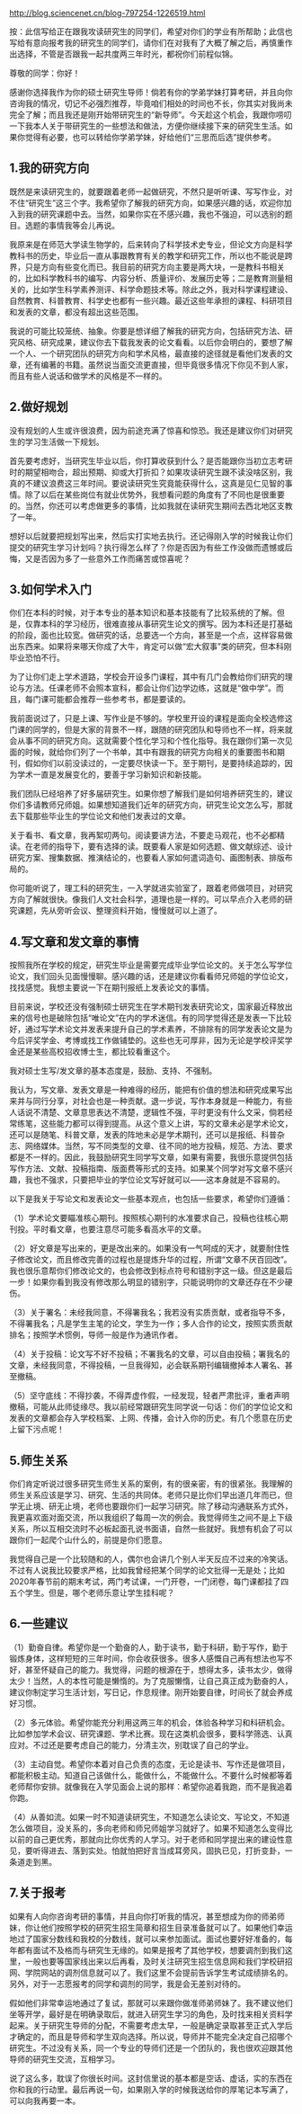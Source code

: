 http://blog.sciencenet.cn/blog-797254-1226519.html

按：此信写给正在跟我攻读研究生的同学们，希望对你们的学业有所帮助；此信也写给有意向报考我的研究生的同学们，请你们在对我有了大概了解之后，再慎重作出选择，不管是否跟我一起共度两三年时光，都祝你们前程似锦。

 
尊敬的同学：你好！

感谢你选择我作为你的硕士研究生导师！倘若有你的学弟学妹打算考研，并且向你咨询我的情况，切记不必强烈推荐，毕竟咱们相处的时间也不长，你其实对我尚未完全了解；而且我还是刚开始带研究生的“新导师”。今天趁这个机会，我跟你唠叨一下我本人关于带研究生的一些想法和做法，方便你继续接下来的研究生生活。如果你觉得有必要，也可以转给你学弟学妹，好给他们“三思而后选”提供参考。


## 1.我的研究方向

既然是来读研究生的，就要跟着老师一起做研究，不然只是听听课、写写作业，对不住“研究生”这三个字。我希望你了解我的研究方向，如果感兴趣的话，欢迎你加入到我的研究课题中去。当然，如果你实在不感兴趣，我也不强迫，可以选别的题目。选题的事情我等会儿再说。

我原来是在师范大学读生物学的，后来转向了科学技术史专业，但论文方向是科学教科书的历史，毕业后一直从事跟教育有关的教学和研究工作，所以也不能说是跨界，只是方向有些变化而已。我目前的研究方向主要是两大块，一是教科书相关的，比如科学教科书的编写、内容分析、质量评价、发展历史等；二是教育测量相关的，比如学生科学素养测评、科学命题技术等。除此之外，我对科学课程建设、自然教育、科普教育、科学史也都有一些兴趣。最近这些年承担的课程、科研项目和发表的文章，都没有超出这些范围。

我说的可能比较笼统、抽象。你要是想详细了解我的研究方向，包括研究方法、研究风格、研究成果，建议你去下载我发表的论文看看。以后你会明白的，要想了解一个人、一个研究团队的研究方向和学术风格，最直接的途径就是看他们发表的文章，还有编著的书籍。虽然说当面交流更直接，但毕竟很多情况下你见不到人家，而且有些人说话和做学术的风格是不一样的。


## 2.做好规划

没有规划的人生或许很浪费，因为前途充满了惊喜和惊恐。我还是建议你们对研究生的学习生活做一下规划。

首先要考虑好，当研究生毕业以后，你打算收获到什么？是否能跟你当初立志考研时的期望相吻合，超出预期、抑或大打折扣？如果攻读研究生跟不读没啥区别，我真的不建议浪费这三年时间。要说读研究生究竟能获得什么，这真是见仁见智的事情。除了以后在某些岗位有就业优势外，我想看问题的角度有了不同也是很重要的。当然，你还可以考虑做更多的事情，比如我就在读研究生期间去西北地区支教了一年。

想好以后就要把规划写出来，然后实打实地去执行。还记得刚入学的时候我让你们提交的研究生学习计划吗？执行得怎么样了？你是否因为有些工作没做而遗憾或后悔，又是否因为多了一些意外工作而痛苦或惊喜呢？


## 3.如何学术入门

你们在本科的时候，对于本专业的基本知识和基本技能有了比较系统的了解。但是，仅靠本科的学习经历，很难直接从事研究生论文的撰写。因为本科还是打基础的阶段，面也比较宽。做研究的话，总要选一个方向，甚至是一个点，这样容易做出东西来。如果将来哪天你成了大牛，肯定可以做“宏大叙事”类的研究，但本科刚毕业恐怕不行。

为了让你们走上学术道路，学校会开设多门课程，其中有几门会教给你们研究的理论与方法。任课老师不会照本宣科，都会让你们边学边练，这就是“做中学”。而且，每门课可能都会推荐一些参考书，都是要读的。

我前面说过了，只是上课、写作业是不够的。学校里开设的课程是面向全校选修这门课的同学的，但是大家的背景不一样，跟随的研究团队和导师也不一样，将来就会从事不同的研究方向。这就需要个性化学习和个性化指导。我在跟你们第一次见面的时候，就给你们列了一个书单，其中有跟我的研究方向相关的重要图书和期刊，假如你们以前没读过的，一定要尽快读一下。至于期刊，是要持续追踪的，因为学术一直是发展变化的，要善于学习新知识和新技能。

我们团队已经培养了好多届研究生。如果你想了解我们是如何培养研究生的，建议你们多请教师兄师姐。如果想知道我们近年的研究方向，研究生论文怎么写，那就去下载那些毕业生的学位论文和他们发表过的文章。

关于看书、看文章，我再絮叨两句。阅读要讲方法，不要走马观花，也不必都精读。在老师的指导下，要有选择的读。既要看人家是如何选题、做文献综述、设计研究方案、搜集数据、推演结论的，也要看人家如何遣词造句、画图制表、排版布局的。

你可能听说了，理工科的研究生，一入学就进实验室了，跟着老师做项目，对研究方向了解就很快。像我们人文社会科学，道理也是一样的。可以早点介入老师的研究课题，先从旁听会议、整理资料开始，慢慢就可以上道了。


## 4.写文章和发文章的事情

按照我所在学校的规定，研究生毕业是需要完成毕业学位论文的。关于怎么写学位论文，我们回头见面慢慢聊。感兴趣的话，还是建议你看看师兄师姐的学位论文，找找感觉。我想主要说一下在期刊报纸上发表论文的事情。

目前来说，学校还没有强制硕士研究生在学术期刊发表研究论文，国家最近释放出来的信号也是破除包括“唯论文”在内的学术迷信。有的同学觉得还是发表一下比较好，通过写学术论文并发表来提升自己的学术素养，不排除有的同学发表论文是为今后评奖学金、考博或找工作做铺垫的。这些也无可厚非，因为无论是学校评奖学金还是某些高校招收博士生，都比较看重这个。

我对硕士生写/发文章的基本态度是，鼓励、支持、不强制。

我认为，写文章、发表文章是一种难得的经历，能把有价值的想法和研究成果写出来并与同行分享，对社会也是一种贡献。退一步说，写作本身就是一种能力，有些人话说不清楚、文章意思表达不清楚，逻辑性不强，平时更没有什么文采，倘若经常练笔，这些能力都可以得到提高。从这个意义上讲，写的文章未必是学术论文，还可以是随笔、科普文章，发表的阵地未必是学术期刊，还可以是报纸、科普杂志、网络媒体。当然，写不同类型的文章、往不同的地方投稿，规范、方法、要求都是不一样的。因此，我鼓励研究生同学写文章，如果有需要，我很乐意提供包括写作方法、文献、投稿指南、版面费等形式的支持。如果某个同学对写文章不感兴趣，我也不强求，只要把毕业的学位论文写好就可以——这本身就是不容易的。

以下是我关于写论文和发表论文一些基本观点，也包括一些要求，希望你们遵循：

（1）学术论文要瞄准核心期刊。按照核心期刊的水准要求自己，投稿也往核心期刊投。平时看文章，也要注意尽可能多看高水平的文章。

（2）好文章是写出来的，更是改出来的。如果没有一气呵成的天才，就要耐住性子修改论文，而且修改完善的过程也是提炼升华的过程，所谓“文章不厌百回改”。我也很乐意帮你们修改论文的，也会修改到标点符号和错别字这一级。但这是最后一步！如果你看到我没有修改那么明显的错别字，只能说明你的文章还存在不少硬伤。

（3）关于署名：未经我同意，不得署我名；我若没有实质贡献，或者指导不多，不得署我名；凡是学生主笔的论文，学生为一作；多人合作的论文，按照实质贡献排名；按照学术惯例，导师一般是作为通讯作者。

（4）关于投稿：论文写不好不投稿；不署我名的文章，可以自由投稿；署我名的文章，未经我同意，不得投稿，一旦我得知，必会联系期刊编辑撤掉本人署名、甚至撤稿。

（5）坚守底线：不得抄袭，不得弄虚作假，一经发现，轻者严肃批评，重者声明撤稿，可能从此师徒缘尽。我以前经常跟研究生同学说一句话：你们的学位论文和发表的文章都会存入学校档案、上网、传播，会计入你的历史。有几个愿意在历史上留下污点呢！


## 5.师生关系

你们肯定听说过很多研究生师生关系的案例，有的很亲密，有的很紧张。我理解的师生关系应该是学习、研究、生活的共同体。老师只是比你们早出道几年而已，但学无止境、研无止境，老师也要跟你们一起学习研究。除了移动沟通联系方式外，我更喜欢面对面交流，所以我组织了每周一次的例会。我觉得师生之间不是上下级关系，所以互相交流时不必板起面孔说书面语，自然一些就好。我想有机会了可以跟你们一起爬个山什么的，前提是你们愿意。

我觉得自己是一个比较随和的人，偶尔也会讲几个别人半天反应不过来的冷笑话。不过有人说我比较要求严格，比如我曾经把某个同学的论文批得一无是处；比如2020年春节前的期末考试，两门考试课，一门开卷，一门闭卷，每门课都挂了四五个学生。但是，哪个老师乐意让学生挂科呢？


## 6.一些建议

（1）勤奋自律。希望你是一个勤奋的人，勤于读书，勤于科研，勤于写作，勤于锻炼身体，这样短短的三年时间，你会收获很多。很多人感慨自己再有想法也写不好，甚至怀疑自己的能力。我觉得，问题的根源在于，想得太多，读书太少，做得太少！当然，人的本性可能是懒惰的。为了克服懒惰，让自己真正成为勤奋的人，建议你制定学习生活计划，写日记，作息规律。刚开始要自律，时间长了就会养成好习惯。

（2）多元体验。希望你能充分利用这两三年的机会，体验各种学习和科研机会。比如参加学术会议、研究课题、学术比赛。现在这类机会很多，要科学筛选、认真应对。不过还是要考虑自己的能力，分清主次，别耽误了自己的学业。

（3）主动自觉。希望你本着对自己负责的态度，无论是读书、写作还是做项目，都能积极主动。知道自己该做什么，能做什么，不能做什么。不要什么时候都等着老师帮你安排。就像我在入学见面会上说的那样：希望你追着我跑，而不是我追着你跑。

（4）从善如流。如果一时不知道读研究生，不知道怎么读论文、写论文，不知道怎么做项目，没关系的，多向老师和师兄师姐学习就好了。如果不知道怎么变得比以前的自己更优秀，那就向比你优秀的人学习。对于老师和同学提出来的建设性意见，要听得进去、落到实处。怕就怕把好言当成耳旁风，固执已见，打折变卦，一条道走到黑。


## 7.关于报考

如果有人向你咨询考研的事情，并且向你打听我的情况，甚至想成为你的师弟师妹，你让他们按照学校的研究生招生简章和招生目录准备就可以了。如果他们幸运地过了国家分数线和我校的分数线，就可以来参加面试。面试也要好好准备的，每年都有面试不及格而与研究生无缘的。如果是报考了其他学校，想要调剂到我们这里，一般也要等国家线出来以后再看，及时关注研究生招生信息网和我们学校研招网、学院网站的调剂信息就可以了。我们这里不会提前告诉学生考试成绩排名的。另外，对于一志愿报考的同学和调剂的同学，我是会无差别对待的。

假如他们非常幸运地通过了复试，那就可以来跟你做准师弟师妹了。我不建议他们坐等开学，最好是在明确录取后，就进入研究生学习的角色，及时找来相关资料学起来。关于研究生导师的分配，不需要考虑太早，一般是确定录取甚至正式入学后才确定的，而且是导师和学生双向选择。所以说，导师并不能完全决定自己招哪个研究生。不过没有关系，同一个专业的导师们还是一个团队的，我也很欢迎跟其他导师的研究生交流，互相学习。

 
说了这么多，耽误了你很长时间。这封信里说的基本都是空话、虚话，实的东西在你和我的行动里。最后再说一句，如果刚入学的时候我送给你的厚笔记本写满了，可以向我再要一本。
